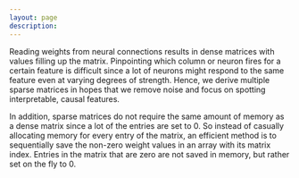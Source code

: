 ```yaml
---
layout: page
description:
---
```




Reading weights from neural connections results in dense matrices with values filling up the matrix. Pinpointing which column or neuron fires for a certain feature is difficult since a lot of neurons might respond to the same feature even at varying degrees of strength. Hence, we derive multiple sparse matrices in hopes that we remove noise and focus on spotting interpretable, causal features. 

In addition, sparse matrices do not require the same amount of memory as a dense matrix since a lot of the entries are set to 0. So instead of casually allocating memory for every entry of the matrix, an efficient method is to sequentially save the non-zero weight values in an array with its matrix index. Entries in the matrix that are zero are not saved in memory, but rather set on the fly to 0.